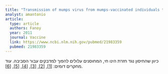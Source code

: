 ```yaml
---
title: "Transmission of mumps virus from mumps-vaccinated individuals to close contacts"
analyst: amantonio
article:
  type: article
  authors: Fanoy
  year: 2011
  journal: Vaccine
  link: https://www.ncbi.nlm.nih.gov/pubmed/21983359
  pubmed: 21983359
---
```


כיוון שהחיסון נגד חזרת הינו חי, המחוסנים עלולים להפוך למדבקים עבור הסביבה.
עוד מחקרים דומים: [[1]](https://www.ncbi.nlm.nih.gov/pubmed/18768116), [[2]](https://www.ncbi.nlm.nih.gov/pubmed/24772647), [[3]](https://www.ncbi.nlm.nih.gov/pubmed/18329761), [[4]](https://www.ncbi.nlm.nih.gov/pubmed/22749598), [[5]](https://www.ncbi.nlm.nih.gov/pubmed/16266774), [[6]](https://www.ncbi.nlm.nih.gov/pubmed/18639602).


